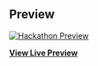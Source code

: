 

## Preview

[![Hackathon Preview](https://cweedsolution.ddns.net/git/newupdate.png)](https://cweedsolution.ddns.net/)

**[View Live Preview](https://cweedsolution.ddns.net/)**



